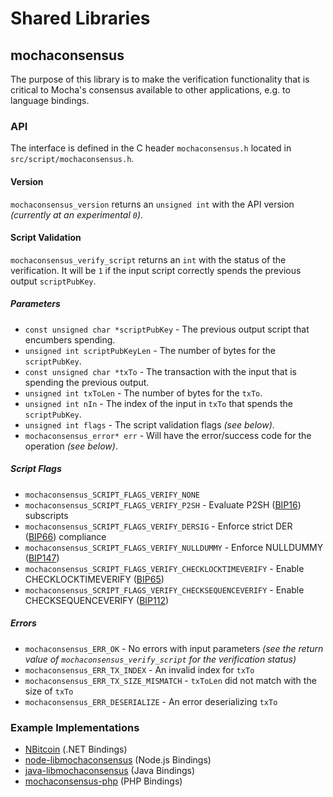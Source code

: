 Shared Libraries
================

## mochaconsensus

The purpose of this library is to make the verification functionality that is critical to Mocha's consensus available to other applications, e.g. to language bindings.

### API

The interface is defined in the C header `mochaconsensus.h` located in  `src/script/mochaconsensus.h`.

#### Version

`mochaconsensus_version` returns an `unsigned int` with the API version *(currently at an experimental `0`)*.

#### Script Validation

`mochaconsensus_verify_script` returns an `int` with the status of the verification. It will be `1` if the input script correctly spends the previous output `scriptPubKey`.

##### Parameters
- `const unsigned char *scriptPubKey` - The previous output script that encumbers spending.
- `unsigned int scriptPubKeyLen` - The number of bytes for the `scriptPubKey`.
- `const unsigned char *txTo` - The transaction with the input that is spending the previous output.
- `unsigned int txToLen` - The number of bytes for the `txTo`.
- `unsigned int nIn` - The index of the input in `txTo` that spends the `scriptPubKey`.
- `unsigned int flags` - The script validation flags *(see below)*.
- `mochaconsensus_error* err` - Will have the error/success code for the operation *(see below)*.

##### Script Flags
- `mochaconsensus_SCRIPT_FLAGS_VERIFY_NONE`
- `mochaconsensus_SCRIPT_FLAGS_VERIFY_P2SH` - Evaluate P2SH ([BIP16](https://github.com/mocha/bips/blob/master/bip-0016.mediawiki)) subscripts
- `mochaconsensus_SCRIPT_FLAGS_VERIFY_DERSIG` - Enforce strict DER ([BIP66](https://github.com/mocha/bips/blob/master/bip-0066.mediawiki)) compliance
- `mochaconsensus_SCRIPT_FLAGS_VERIFY_NULLDUMMY` - Enforce NULLDUMMY ([BIP147](https://github.com/mocha/bips/blob/master/bip-0147.mediawiki))
- `mochaconsensus_SCRIPT_FLAGS_VERIFY_CHECKLOCKTIMEVERIFY` - Enable CHECKLOCKTIMEVERIFY ([BIP65](https://github.com/mocha/bips/blob/master/bip-0065.mediawiki))
- `mochaconsensus_SCRIPT_FLAGS_VERIFY_CHECKSEQUENCEVERIFY` - Enable CHECKSEQUENCEVERIFY ([BIP112](https://github.com/mocha/bips/blob/master/bip-0112.mediawiki))

##### Errors
- `mochaconsensus_ERR_OK` - No errors with input parameters *(see the return value of `mochaconsensus_verify_script` for the verification status)*
- `mochaconsensus_ERR_TX_INDEX` - An invalid index for `txTo`
- `mochaconsensus_ERR_TX_SIZE_MISMATCH` - `txToLen` did not match with the size of `txTo`
- `mochaconsensus_ERR_DESERIALIZE` - An error deserializing `txTo`

### Example Implementations
- [NBitcoin](https://github.com/NicolasDorier/NBitcoin/blob/master/NBitcoin/Script.cs#L814) (.NET Bindings)
- [node-libmochaconsensus](https://github.com/bitpay/node-libmochaconsensus) (Node.js Bindings)
- [java-libmochaconsensus](https://github.com/dexX7/java-libmochaconsensus) (Java Bindings)
- [mochaconsensus-php](https://github.com/Bit-Wasp/mochaconsensus-php) (PHP Bindings)
